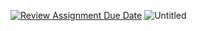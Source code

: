[![Review Assignment Due Date](https://classroom.github.com/assets/deadline-readme-button-22041afd0340ce965d47ae6ef1cefeee28c7c493a6346c4f15d667ab976d596c.svg)](https://classroom.github.com/a/AY1v0msI)
![Untitled](https://github.com/user-attachments/assets/87a24cbc-9d57-4df1-85fa-ce178c5f98a0)
